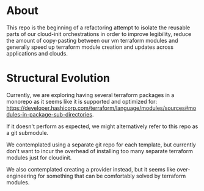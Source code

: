 # About

This repo is the beginning of a refactoring attempt to isolate the reusable parts of our cloud-init orchestrations in order to improve legibility, reduce the amount of copy-pasting between our vm terraform modules and generally speed up terraform module creation and updates across applications and clouds.

# Structural Evolution

Currently, we are exploring having several terraform packages in a monorepo as it seems like it is supported and optimized for: https://developer.hashicorp.com/terraform/language/modules/sources#modules-in-package-sub-directories.

If it doesn't perform as expected, we might alternatively refer to this repo as a git submodule.

We contemplated using a separate git repo for each template, but currently don't want to incur the overhead of installing too many separate terraform modules just for cloudinit.

We also contemplated creating a provider instead, but it seems like over-engineering for something that can be comfortably solved by terraform modules.